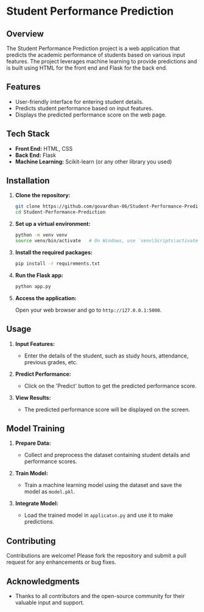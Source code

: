 # Student Performance Prediction

## Overview

The Student Performance Prediction project is a web application that predicts the academic performance of students based on various input features. The project leverages machine learning to provide predictions and is built using HTML for the front end and Flask for the back end.

## Features

- User-friendly interface for entering student details.
- Predicts student performance based on input features.
- Displays the predicted performance score on the web page.

## Tech Stack

- **Front End:** HTML, CSS
- **Back End:** Flask
- **Machine Learning:** Scikit-learn (or any other library you used)

## Installation

1. **Clone the repository:**

   ```bash
   git clone https://github.com/govardhan-06/Student-Performance-Prediction.git
   cd Student-Performance-Prediction
   ```

2. **Set up a virtual environment:**

   ```bash
   python -m venv venv
   source venv/bin/activate   # On Windows, use `venv\Scripts\activate`
   ```

3. **Install the required packages:**

   ```bash
   pip install -r requirements.txt
   ```

4. **Run the Flask app:**

   ```bash
   python app.py
   ```

5. **Access the application:**

   Open your web browser and go to `http://127.0.0.1:5000`.

## Usage

1. **Input Features:**

   - Enter the details of the student, such as study hours, attendance, previous grades, etc.

2. **Predict Performance:**

   - Click on the 'Predict' button to get the predicted performance score.

3. **View Results:**
   - The predicted performance score will be displayed on the screen.

## Model Training

1. **Prepare Data:**

   - Collect and preprocess the dataset containing student details and performance scores.

2. **Train Model:**

   - Train a machine learning model using the dataset and save the model as `model.pkl`.

3. **Integrate Model:**
   - Load the trained model in `applicaton.py` and use it to make predictions.

## Contributing

Contributions are welcome! Please fork the repository and submit a pull request for any enhancements or bug fixes.

## Acknowledgments

- Thanks to all contributors and the open-source community for their valuable input and support.

